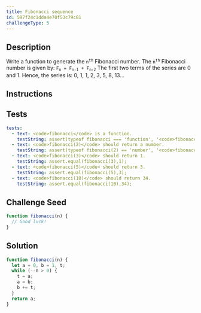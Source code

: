 ```yaml
---
title: Fibonacci sequence
id: 597f24c1dda4e70f53c79c81
challengeType: 5
---
```


## Description
<section id='description'>
Write a function to generate the <code>n<sup>th</sup></code> Fibonacci number.
The <code>n<sup>th</sup></code> Fibonacci number is given by:
<code>F<sub>n</sub> = F<sub>n-1</sub> + F<sub>n-2</sub></code>
The first two terms of the series are 0 and 1.
Hence, the series is: 0, 1, 1, 2, 3, 5, 8, 13...
</section>

## Instructions
<section id='instructions'>

</section>

## Tests
<section id='tests'>

```yml
tests:
  - text: <code>fibonacci</code> is a function.
    testString: assert(typeof fibonacci === 'function', '<code>fibonacci</code> is a function.');
  - text: <code>fibonacci(2)</code> should return a number.
    testString: assert(typeof fibonacci(2) == 'number', '<code>fibonacci(2)</code> should return a number.');
  - text: <code>fibonacci(3)</code> should return 1.
    testString: assert.equal(fibonacci(3),1);
  - text: <code>fibonacci(5)</code> should return 3.
    testString: assert.equal(fibonacci(5),3);
  - text: <code>fibonacci(10)</code> should return 34.
    testString: assert.equal(fibonacci(10),34);

```

</section>

## Challenge Seed
<section id='challengeSeed'>

<div id='js-seed'>

```js
function fibonacci(n) {
  // Good luck!
}
```

</div>



</section>

## Solution
<section id='solution'>


```js
function fibonacci(n) {
  let a = 0, b = 1, t;
  while (--n > 0) {
    t = a;
    a = b;
    b += t;
  }
  return a;
}

```

</section>
